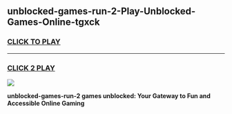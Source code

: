 
## unblocked-games-run-2-Play-Unblocked-Games-Online-tgxck
<h3>
<a href="https://premium76.site?title=unblocked-games-run-2&ref=25A">CLICK TO PLAY</a></h3>
<hr>

<h3>
<a href="https://premium76.site?title=unblocked-games-run-2&ref=25A">CLICK 2 PLAY</a>
  
</h3>

<a href="https://premium76.site?title=unblocked-games-run-2&ref=25A"><img src="https://clearcache.store/games.png"></a>


**unblocked-games-run-2 games unblocked: Your Gateway to Fun and Accessible Online Gaming**
